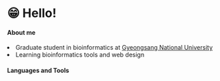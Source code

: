 # 😁 Hello!

#### About me
<li>Graduate student in bioinformatics at <a href="https://www.gnu.ac.kr/eng/main.do">Gyeongsang National University</a></li>
<li>Learning bioinformatics tools and web design</li>

#### Languages and Tools


<!--
**yeah-zin/yeah-zin** is a ✨ _special_ ✨ repository because its `README.md` (this file) appears on your GitHub profile.

Here are some ideas to get you started:

- 🔭 I’m currently working on ...
- 🌱 I’m currently learning ...
- 👯 I’m looking to collaborate on ...
- 🤔 I’m looking for help with ...
- 💬 Ask me about ...
- 📫 How to reach me: ...
- 😄 Pronouns: ...
- ⚡ Fun fact: ...
-->
